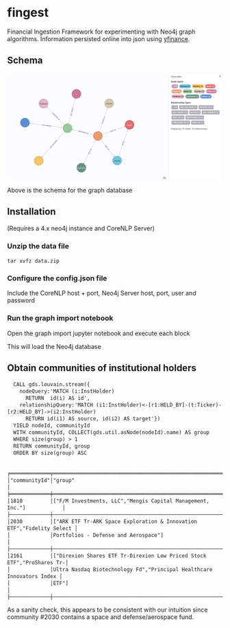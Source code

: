 # fingest
Financial Ingestion Framework for experimenting with Neo4j graph algorithms. Information persisted online into json using [yfinance](https://pypi.org/project/yfinance/).

## Schema


![Schema](https://github.com/jgoth/fingest/blob/main/schema.jpg?raw=true)

Above is the schema for the graph database

## Installation

(Requires a 4.x neo4j instance and CoreNLP Server)

### Unzip the data file

```
tar xvfz data.zip
```


### Configure the config.json file

Include the CoreNLP host + port, Neo4j Server host, port, user and password

### Run the graph import notebook

Open the graph import jupyter notebook and execute each block

This will load the Neo4j database


## Obtain communities of institutional holders
```
  CALL gds.louvain.stream({
    nodeQuery:'MATCH (i:InstHolder)
      RETURN  id(i) AS id',
    relationshipQuery:'MATCH (i1:InstHolder)<-[r1:HELD_BY]-(t:Ticker)-[r2:HELD_BY]->(i2:InstHolder)
      RETURN id(i1) AS source, id(i2) AS target'})
  YIELD nodeId, communityId
  WITH communityId, COLLECT(gds.util.asNode(nodeId).name) AS group
  WHERE size(group) > 1
  RETURN communityId, group
  ORDER BY size(group) ASC


╒═════════════╤══════════════════════════════════════════════════════════════════════╕
│"communityId"│"group"                                                               │
╞═════════════╪══════════════════════════════════════════════════════════════════════╡
│1810         │["F/M Investments, LLC","Mengis Capital Management, Inc."]            │
├─────────────┼──────────────────────────────────────────────────────────────────────┤
│2030         │["ARK ETF Tr-ARK Space Exploration & Innovation ETF","Fidelity Select │
│             │Portfolios - Defense and Aerospace"]                                  │
├─────────────┼──────────────────────────────────────────────────────────────────────┤
│2161         │["Direxion Shares ETF Tr-Direxion Low Priced Stock ETF","ProShares Tr-│
│             │Ultra Nasdaq Biotechnology Fd","Principal Healthcare Innovators Index │
│             │ETF"]                                                                 │
├─────────────┼──────────────────────────────────────────────────────────────────────┤

```

As a sanity check, this appears to be consistent with our intuition since community #2030 contains a space and defense/aerospace fund.
